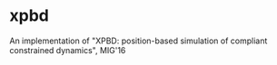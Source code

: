 # xpbd
An implementation of "XPBD: position-based simulation of compliant constrained dynamics", MIG'16
